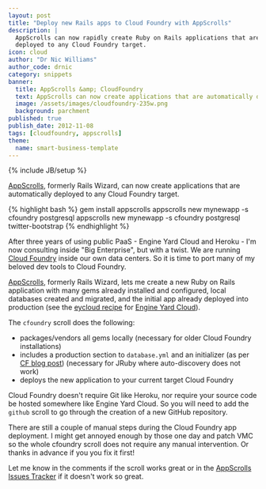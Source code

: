 ```yaml
---
layout: post
title: "Deploy new Rails apps to Cloud Foundry with AppScrolls"
description: |
  AppScrolls can now rapidly create Ruby on Rails applications that are automatically
  deployed to any Cloud Foundry target.
icon: cloud
author: "Dr Nic Williams"
author_code: drnic
category: snippets
banner:
  title: AppScrolls &amp; CloudFoundry
  text: AppScrolls can now create applications that are automatically deployed to any Cloud Foundry target.
  image: /assets/images/cloudfoundry-235w.png
  background: parchment
published: true
publish_date: 2012-11-08
tags: [cloudfoundry, appscrolls]
theme:
  name: smart-business-template
---
```

{% include JB/setup %}

[AppScrolls](http://appscrolls.org/), formerly Rails Wizard, can now create applications that are automatically deployed to any Cloud Foundry target.

{% highlight bash %}
gem install appscrolls
appscrolls new mynewapp -s cfoundry postgresql
appscrolls new mynewapp -s cfoundry postgresql twitter-bootstrap
{% endhighlight %}

After three years of using public PaaS - Engine Yard Cloud and Heroku - I'm now consulting inside "Big Enterprise", but with a twist. We are running [Cloud Foundry](http://cloudfoundry.org/) inside our own data centers. So it is time to port many of my beloved dev tools to Cloud Foundry.

[AppScrolls](http://appscrolls.org/), formerly Rails Wizard, lets me create a new Ruby on Rails application with many gems already installed and configured, local databases created and migrated, and the initial app already deployed into production (see the [eycloud recipe](https://github.com/drnic/appscrolls/blob/master/scrolls/eycloud.rb) for [Engine Yard Cloud](http://www.engineyard.com/products/cloud)).

The `cfoundry` scroll does the following:

* packages/vendors all gems locally (necessary for older Cloud Foundry installations)
* includes a production section to `database.yml` and an initializer (as per [CF blog post](http://blog.cloudfoundry.com/2012/04/19/deploying-jruby-on-rails-applications-on-cloud-foundry/ "Using JRuby for Rails Applications on Cloud Foundry | CloudFoundry.com Blog")) (necessary for JRuby where auto-discovery does not work)
* deploys the new application to your current target Cloud Foundry

Cloud Foundry doesn't require Git like Heroku, nor require your source code be hosted somewhere like Engine Yard Cloud. So you will need to add the `github` scroll to go through the creation of a new GitHub repository.

There are still a couple of manual steps during the Cloud Foundry app deployment. I might get annoyed enough by those one day and patch VMC so the whole cfoundry scroll does not require any manual intervention. Or thanks in advance if you  you fix it first!

Let me know in the comments if the scroll works great or in the <a href="https://github.com/drnic/appscrolls/issues?labels=&amp;milestone=&amp;state=open">AppScrolls Issues Tracker</a> if it doesn't work so great.
